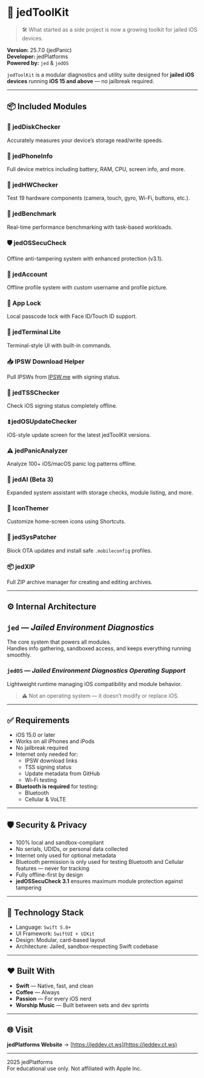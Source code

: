 # 🧰 jedToolKit

> 🛠️ What started as a side project is now a growing toolkit for jailed iOS devices.

**Version:** 25.7.0 (jedPanic)  
**Developer:** jedPlatforms  
**Powered by:** `jed` & `jedOS`

`jedToolKit` is a modular diagnostics and utility suite designed for **jailed iOS devices** running **iOS 15 and above** — no jailbreak required.

---

## 📦 Included Modules

### 💾 jedDiskChecker  
Accurately measures your device’s storage read/write speeds.

### 📱 jedPhoneInfo  
Full device metrics including battery, RAM, CPU, screen info, and more.

### 🔧 jedHWChecker  
Test 19 hardware components (camera, touch, gyro, Wi-Fi, buttons, etc.).

### 🧪 jedBenchmark  
Real-time performance benchmarking with task-based workloads.

### 🛡️ jedOSSecuCheck  
Offline anti-tampering system with enhanced protection (v3.1).

### 👤 jedAccount  
Offline profile system with custom username and profile picture.

### 🔐 App Lock  
Local passcode lock with Face ID/Touch ID support.

### 🧪 jedTerminal Lite  
Terminal-style UI with built-in commands.

### 📥 IPSW Download Helper  
Pull IPSWs from [IPSW.me](https://ipsw.me) with signing status.

### 🔎 jedTSSChecker  
Check iOS signing status completely offline.

### ⏫ jedOSUpdateChecker  
iOS-style update screen for the latest jedToolKit versions.

### ⚠️ jedPanicAnalyzer  
Analyze 100+ iOS/macOS panic log patterns offline.

### 🤖 jedAI (Beta 3)  
Expanded system assistant with storage checks, module listing, and more.

### 🎨 IconThemer  
Customize home-screen icons using Shortcuts.

### 🧩 jedSysPatcher  
Block OTA updates and install safe `.mobileconfig` profiles.

### 📦 jedXIP  
Full ZIP archive manager for creating and editing archives.

---

## ⚙️ Internal Architecture

## `jed` — *Jailed Environment Diagnostics*  
The core system that powers all modules.  
Handles info gathering, sandboxed access, and keeps everything running smoothly.

### `jedOS` — *Jailed Environment Diagnostics Operating Support*  
Lightweight runtime managing iOS compatibility and module behavior.  
> ⚠️ Not an operating system — it doesn’t modify or replace iOS.

---

## ✅ Requirements

- iOS 15.0 or later  
- Works on all iPhones and iPods  
- No jailbreak required  
- Internet only needed for:
  - IPSW download links  
  - TSS signing status  
  - Update metadata from GitHub  
  - Wi-Fi testing  
- **Bluetooth is required** for testing:
  - Bluetooth  
  - Cellular & VoLTE  

---

## 🛡️ Security & Privacy

- 100% local and sandbox-compliant  
- No serials, UDIDs, or personal data collected  
- Internet only used for optional metadata  
- Bluetooth permission is only used for testing Bluetooth and Cellular features — never for tracking  
- Fully offline-first by design  
- **jedOSSecuCheck 3.1** ensures maximum module protection against tampering  

---

## 🧪 Technology Stack

- Language: `Swift 5.0+`  
- UI Framework: `SwiftUI + UIKit`  
- Design: Modular, card-based layout  
- Architecture: Jailed, sandbox-respecting Swift codebase  

---

## ❤️ Built With

- **Swift** — Native, fast, and clean  
- **Coffee** — Always  
- **Passion** — For every iOS nerd  
- **Worship Music** — Built between sets and dev sprints  

---

## 🌐 Visit

**jedPlatforms Website** → [https://jeddev.ct.ws](https://jeddev.ct.ws)

---

2025 jedPlatforms  
For educational use only. Not affiliated with Apple Inc.
